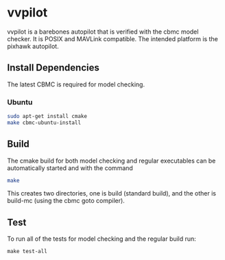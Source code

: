 # vvpilot

vvpilot is a barebones autopilot that is verified with the cbmc model checker. It is POSIX and MAVLink compatible. The intended platform is the pixhawk autopilot.

## Install Dependencies

The latest CBMC is required for model checking.

### Ubuntu

```bash
sudo apt-get install cmake
make cbmc-ubuntu-install
```

## Build

The cmake build for both model checking and regular executables can be automatically started and with the command

```bash
make
```

This creates two directories, one is build (standard build), and the other is build-mc (using the cbmc goto compiler).

## Test

To run all of the tests for model checking and the regular build run:
```back
make test-all
```
